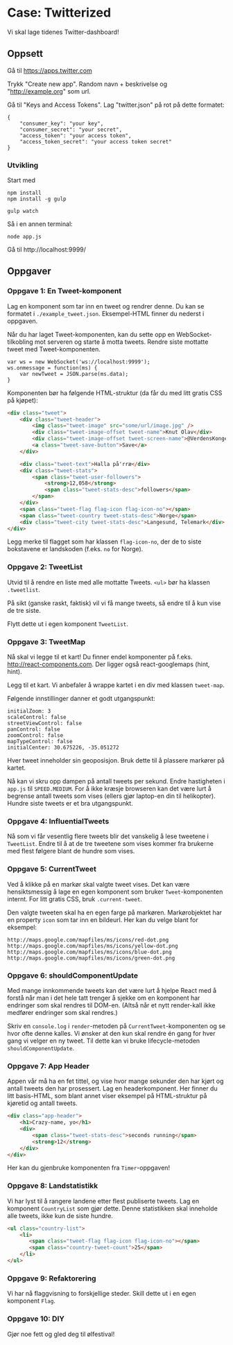 # Case: Twitterized

Vi skal lage tidenes Twitter-dashboard!

## Oppsett

Gå til https://apps.twitter.com

Trykk "Create new app". Random navn + beskrivelse og "http://example.org" som url.

Gå til "Keys and Access Tokens". Lag "twitter.json" på rot på dette formatet:

```
{
    "consumer_key": "your key",
    "consumer_secret": "your secret",
    "access_token": "your access token",
    "access_token_secret": "your access token secret"
}
```

### Utvikling

Start med

```
npm install
npm install -g gulp

gulp watch
```

Så i en annen terminal:

```
node app.js
```

Gå til http://localhost:9999/

## Oppgaver

### Oppgave 1: En Tweet-komponent

Lag en komponent som tar inn en tweet og rendrer denne. Du kan
se formatet i `./example_tweet.json`. Eksempel-HTML finner du
nederst i oppgaven.

Når du har laget Tweet-komponenten, kan du sette opp en
WebSocket-tilkobling mot serveren og starte å motta tweets.
Rendre siste mottatte tweet med Tweet-komponenten.

```
var ws = new WebSocket('ws://localhost:9999');
ws.onmessage = function(ms) {
    var newTweet = JSON.parse(ms.data);
}
```

Komponenten bør ha følgende HTML-struktur (da får du med litt
gratis CSS på kjøpet):

```html
<div class="tweet">
    <div class="tweet-header">
        <img class="tweet-image" src="some/url/image.jpg" />
        <div class="tweet-image-offset tweet-name">Knut Olav</div>
        <div class="tweet-image-offset tweet-screen-name">@VerdensKongen</div>
        <a class="tweet-save-button">Save</a>
    </div>

    <div class="tweet-text">Halla på'rræ</div>
    <div class="tweet-stats">
        <span class="tweet-user-followers">
            <strong>12,058</strong>
            <span class="tweet-stats-desc">followers</span>
        </span>
    </div>
    <span class="tweet-flag flag-icon flag-icon-no"></span>
    <span class="tweet-country tweet-stats-desc">Norge</span>
    <div class="tweet-city tweet-stats-desc">Langesund, Telemark</div>
</div>
```

Legg merke til flagget som har klassen `flag-icon-no`, der de
to siste bokstavene er landskoden (f.eks. `no` for Norge).

### Oppgave 2: TweetList

Utvid til å rendre en liste med alle mottatte Tweets. `<ul>`
bør ha klassen `.tweetlist`.

På sikt (ganske raskt, faktisk) vil vi få mange tweets, så
endre til å kun vise de tre siste.

Flytt dette ut i egen komponent `TweetList`.

### Oppgave 3: TweetMap

Nå skal vi legge til et kart! Du finner endel komponenter på
f.eks. http://react-components.com. Der ligger også
react-googlemaps (hint, hint).

Legg til et kart. Vi anbefaler å wrappe kartet i en div med
klassen `tweet-map`.

Følgende innstillinger danner et godt utgangspunkt:

```
initialZoom: 3
scaleControl: false
streetViewControl: false
panControl: false
zoomControl: false
mapTypeControl: false
initialCenter: 30.675226, -35.051272
```

Hver tweet inneholder sin geoposisjon. Bruk dette til å
plassere markører på kartet.

Nå kan vi skru opp dampen på antall tweets per sekund. Endre hastigheten i
`app.js` til `SPEED.MEDIUM`. For å ikke kræsje browseren kan det være lurt å
begrense antall tweets som vises (ellers gjør laptop-en din til helikopter).
Hundre siste tweets er et bra utgangspunkt.

### Oppgave 4: InfluentialTweets

Nå som vi får vesentlig flere tweets blir det vanskelig å lese tweetene i
`TweetList`. Endre til å at de tre tweetene som vises kommer fra brukerne med
flest følgere blant de hundre som vises.

### Oppgave 5: CurrentTweet

Ved å klikke på en markør skal valgte tweet vises. Det kan være hensiktsmessig
å lage en egen komponent som bruker `Tweet`-komponenten internt. For litt
gratis CSS, bruk `.current-tweet`.

Den valgte tweeten skal ha en egen farge på markøren. Markørobjektet har en
property `icon` som tar inn en bildeurl. Her kan du velge blant for eksempel:

```
http://maps.google.com/mapfiles/ms/icons/red-dot.png
http://maps.google.com/mapfiles/ms/icons/yellow-dot.png
http://maps.google.com/mapfiles/ms/icons/blue-dot.png
http://maps.google.com/mapfiles/ms/icons/green-dot.png
```

### Oppgave 6: shouldComponentUpdate

Med mange innkommende tweets kan det være lurt å hjelpe React med å forstå når
man i det hele tatt trenger å sjekke om en komponent har endringer som skal
rendres til DOM-en. (Altså når et nytt render-kall ikke medfører endringer som
skal rendres.)

Skriv en `console.log` i `render`-metoden på `CurrentTweet`-komponenten og se
hvor ofte denne kalles. Vi ønsker at den kun skal rendre én gang for hver gang
vi velger en ny tweet. Til dette kan vi bruke lifecycle-metoden `shouldComponentUpdate`.

### Oppgave 7: App Header

Appen vår må ha en fet tittel, og vise hvor mange sekunder den har kjørt og
antall tweets den har prosessert. Lag en headerkomponent. Her finner du litt
basis-HTML, som blant annet viser eksempel på HTML-struktur på kjøretid og
antall tweets.

```html
<div class="app-header">
    <h1>Crazy-name, yo</h1>
    <div>
        <span class="tweet-stats-desc">seconds running</span>
        <strong>12</strong>
    </div>
</div>
```

Her kan du gjenbruke komponenten fra `Timer`-oppgaven!

### Oppgave 8: Landstatistikk

Vi har lyst til å rangere landene etter flest publiserte tweets. Lag en
komponent `CountryList` som gjør dette. Denne statistikken skal inneholde alle
tweets, ikke kun de siste hundre.

```html
<ul class="country-list">
    <li>
       <span class="tweet-flag flag-icon flag-icon-no"></span>
       <span class="country-tweet-count">25</span>
    </li>
</ul>
```

### Oppgave 9: Refaktorering

Vi har nå flaggvisning to forskjellige steder. Skill dette ut i en egen
komponent `Flag`.

### Oppgave 10: DIY

Gjør noe fett og gled deg til ølfestival!
